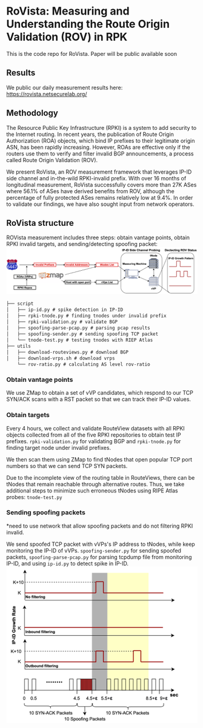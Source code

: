 # RoVista: Measuring and Understanding the Route Origin Validation (ROV) in RPK
This is the code repo for RoVista. Paper will be public available soon
## Results
We public our daily measurement results here: https://rovista.netsecurelab.org/
## Methodology
The Resource Public Key Infrastructure (RPKI) is a system to add security to the Internet routing. In recent years, the publication of Route Origin Authorization (ROA) objects, which bind IP prefixes to their legitimate origin ASN, has been rapidly increasing. However, ROAs are effective only if the routers use them to verify and filter invalid BGP announcements, a process called Route Origin Validation (ROV).

We present RoVista, an ROV measurement framework that leverages IP-ID side channel and in-the-wild RPKI-invalid prefix. With over 16 months of longitudinal measurement, RoVista successfully covers more than 27K ASes where 56.1% of ASes have derived benefits from ROV, although the percentage of fully protected ASes remains relatively low at 9.4%. In order to validate our findings, we have also sought input from network operators.


## RoVista structure
ROVista measurement includes three steps: obtain vantage points, obtain RPKI invalid targets, and sending/detecting spoofing packet:
![structure](figures/structure.png)
``` shell
├── script
│   ├── ip-id.py # spike detection in IP-ID
│   ├── rpki-tnode.py # finding tnodes under invalid prefix
│   ├── rpki-validation.py # validate BGP
│   ├── spoofing-parse-pcap.py # parsing pcap results
│   ├── spoofing-sender.py # sending spoofing TCP packet
│   └── tnode-test.py # testing tnodes with RIEP Atlas
├── utils
│   ├── download-routeviews.py # download BGP
│   ├── download-vrps.sh # download vrps
    └── rov-ratio.py # calculating AS level rov-ratio
```
### Obtain vantage points
We use ZMap to obtain a set of vVP candidates, which respond to our TCP SYN/ACK scans with a RST packet so that we can track their IP-ID values. 

### Obtain targets
Every 4 hours, we collect and validate RouteView datasets
with all RPKI objects collected from all of the five RPKI repositories to obtain test IP prefixes. `rpki-validation.py` for validating BGP and `rpki-tnode.py` for finding target node under invalid prefixes.

We then scan them using ZMap to find tNodes that open popular TCP port numbers so that we can send TCP SYN packets. 

Due to the incomplete view of the routing table in RouteViews, there can be tNodes that remain reachable through alternative routes. Thus, we take additional steps to minimize such erroneous tNodes using RIPE Atlas probes: `tnode-test.py`

### Sending spoofing packets
*need to use network that allow spoofing packets and do not filtering RPKI invalid.

We send spoofed TCP packet with vVPs's IP address to tNodes, while keep monitoring the IP-ID of vVPs. `spoofing-sender.py` for sending spoofed packets, `spoofing-parse-pcap.py` for parsing tcpdump file from monitoring IP-ID, and using `ip-id.py` to detect spike in IP-ID.
![structure](figures/spoofing-analysis.png)
